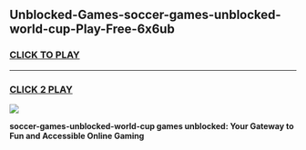 
## Unblocked-Games-soccer-games-unblocked-world-cup-Play-Free-6x6ub
<h3>
<a href="https://premium76.site?title=soccer-games-unblocked-world-cup&ref=20A">CLICK TO PLAY</a></h3>
<hr>

<h3>
<a href="https://premium76.site?title=soccer-games-unblocked-world-cup&ref=20A">CLICK 2 PLAY</a>
  
</h3>

<a href="https://premium76.site?title=soccer-games-unblocked-world-cup&ref=20A"><img src="https://clearcache.store/games.png"></a>


**soccer-games-unblocked-world-cup games unblocked: Your Gateway to Fun and Accessible Online Gaming**

